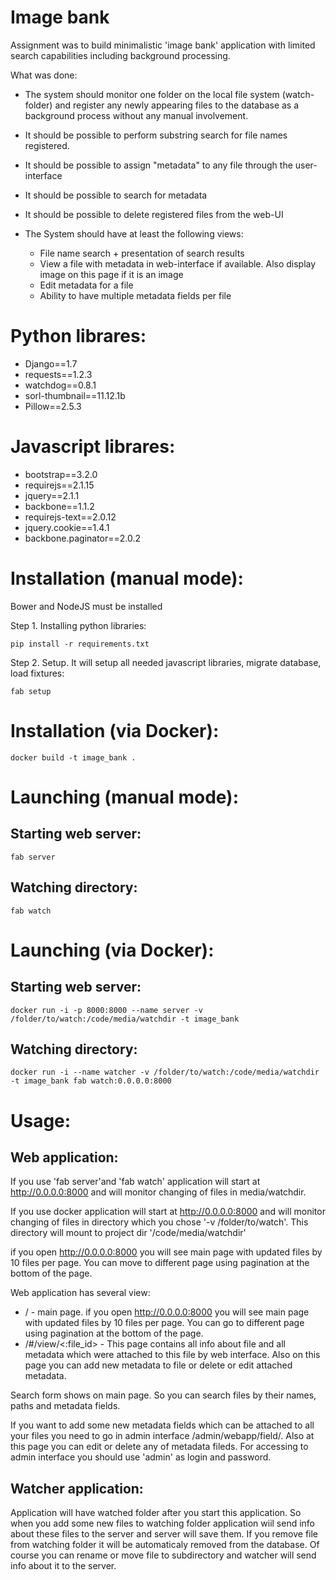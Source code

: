 Image bank
==========

Assignment was to build minimalistic 'image bank' application with limited search capabilities including background processing.

What was done:

- The system should monitor one folder on the local file system (watch-folder) and register any newly appearing files to the database as a background process without any manual involvement.
- It should be possible to perform substring search for file names registered.
- It should be possible to assign "metadata" to any file through the user-interface
- It should be possible to search for metadata
- It should be possible to delete registered files from the web-UI
- The System should have at least the following views:

  - File name search + presentation of search results
  - View a file with metadata in web-interface if available. Also display image on this page if it is an image
  - Edit metadata for a file
  - Ability to have multiple metadata fields per file


Python librares:
================
- Django==1.7
- requests==1.2.3
- watchdog==0.8.1
- sorl-thumbnail==11.12.1b
- Pillow==2.5.3

Javascript librares:
====================
- bootstrap==3.2.0
- requirejs==2.1.15
- jquery==2.1.1
- backbone==1.1.2
- requirejs-text==2.0.12
- jquery.cookie==1.4.1
- backbone.paginator==2.0.2


Installation (manual mode):
===========================
Bower and NodeJS must be installed


Step 1. Installing python libraries:

    pip install -r requirements.txt

Step 2. Setup. It will setup all needed javascript libraries, migrate database, load fixtures:

    fab setup


Installation (via Docker):
==========================

    docker build -t image_bank .

Launching (manual mode):
========================

Starting web server:
--------------------

    fab server


Watching directory:
-------------------

    fab watch


Launching (via Docker):
========================

Starting web server:
--------------------

    docker run -i -p 8000:8000 --name server -v /folder/to/watch:/code/media/watchdir -t image_bank


Watching directory:
-------------------

    docker run -i --name watcher -v /folder/to/watch:/code/media/watchdir -t image_bank fab watch:0.0.0.0:8000


Usage:
======

Web application:
----------------

If you use 'fab server'and 'fab watch' application will start at http://0.0.0.0:8000 and will monitor changing of files in media/watchdir.

If you use docker application will start at http://0.0.0.0:8000 and will monitor changing of files in directory which you chose '-v /folder/to/watch'. This directory will mount to project dir '/code/media/watchdir'

if you open http://0.0.0.0:8000 you will see main page with updated files by 10 files per page. You can move to different page using pagination at the bottom of the page.

Web application has several view:
  - / - main page. if you open http://0.0.0.0:8000 you will see main page with updated files by 10 files per page. You can go to different page using pagination at the bottom of the page.
  - /#/view/<:file_id> - This page contains all info about file and all metadata which were attached to this file by web interface. Also on this page you can add new metadata to file or delete or edit attached metadata.

Search form shows on main page. So you can search files by their names, paths and metadata fields.

If you want to add some new metadata fields which can be attached to all your files you need to go in admin interface /admin/webapp/field/. Also at this page you can edit or delete any of metadata fileds. For accessing to admin interface you should use 'admin' as login and password.


Watcher application:
--------------------

Application will have watched folder after you start this application. So when you add some new files to watching folder application wiil send info about these files to the server and server will save them. If you remove file from watching folder it will be automaticaly removed from the database. Of course you can rename or move file to subdirectory and watcher will send info about it to the server.

